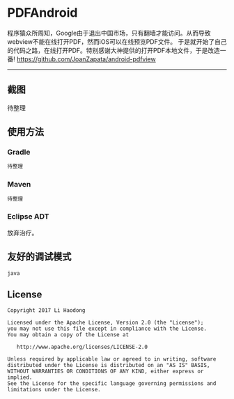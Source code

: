 # PDFAndroid
程序猿众所周知，Google由于退出中国市场，只有翻墙才能访问。从而导致webview不能在线打开PDF，然而iOS可以在线预览PDF文件。
于是就开始了自己的代码之路，在线打开PDF。特别感谢大神提供的打开PDF本地文件，于是改造一番! 
https://github.com/JoanZapata/android-pdfview

----

## 截图
待整理
## 使用方法
### Gradle
```groovy
待整理
```
### Maven
```groovy
待整理
```
### Eclipse ADT

放弃治疗。


## 友好的调试模式

```
java
```
## License
```text
Copyright 2017 Li Haodong

Licensed under the Apache License, Version 2.0 (the "License");
you may not use this file except in compliance with the License.
You may obtain a copy of the License at

   http://www.apache.org/licenses/LICENSE-2.0

Unless required by applicable law or agreed to in writing, software
distributed under the License is distributed on an "AS IS" BASIS,
WITHOUT WARRANTIES OR CONDITIONS OF ANY KIND, either express or implied.
See the License for the specific language governing permissions and
limitations under the License.
```




